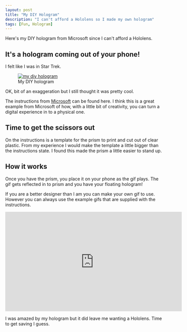 ```yaml
---
layout: post
title: "My DIY Hologram"
description: "I can't afford a Hololens so I made my own hologram"
tags: [Fun, Hologram]
---
```


Here's my DIY hologram from Microsoft since I can't afford a Hololens.

## It's a hologram coming out of your phone!

I felt like I was in Star Trek.

<div class="center">
<figure>
	<a href="{{ site.url }}/images/hologram.jog"><img src="{{ site.url }}/images/hologram.jpg" alt="my diy hologram"></a>
	<figcaption>My DIY hologram</figcaption>
</figure>
</div>

OK, bit of an exaggeration but I still thought it was pretty cool.

The instructions from [Microsoft](https://www.microsoft.com/en-gb/developers/articles/week02jan16/how-to-create-3D-holograms-on-your-phone-and-why/) 
can be found here. I think this is a great example from Microsoft of how, with a little bit of creativity, 
you can turn a digital experience in to a physical one. 

## Time to get the scissors out

On the instructions is a template for the prism to print and cut out of clear plastic.
From my experience I would make the template a little bigger than the instructions state. 
I found this made the prism a little easier to stand up.

## How it works

Once you have the prism, you place it on your phone as the gif plays. The gif gets reflected in to 
prism and you have your floating hologram!

If you are a better designer than I am you can make your own gif to use.
However you can always use the example gifs that are supplied with the instructions.

<iframe width="560" height="315" src="https://www.youtube.com/embed/1rOOrVjYlD4" frameborder="0" allowfullscreen></iframe>

I was amazed by my hologram but it did leave me wanting a Hololens. Time to get saving I guess.
